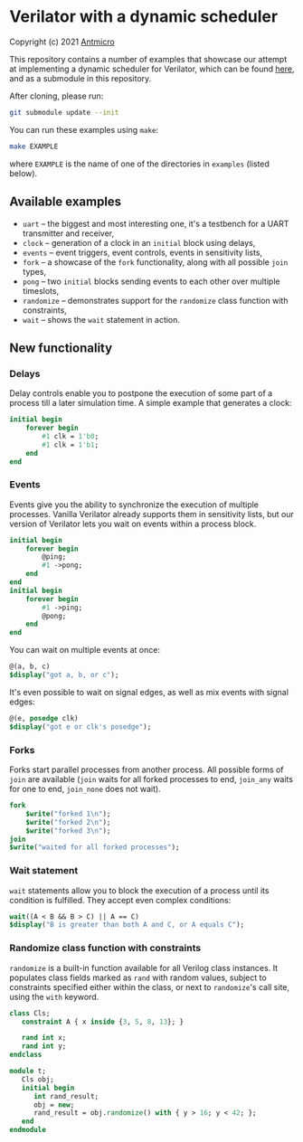 # Verilator with a dynamic scheduler

Copyright (c) 2021 [Antmicro](https://www.antmicro.com)

This repository contains a number of examples that showcase our attempt at implementing a dynamic scheduler for Verilator, which can be found [here](https://github.com/antmicro/verilator-1/tree/dynamic-scheduler), and as a submodule in this repository.

After cloning, please run:
``` sh
git submodule update --init
```

You can run these examples using `make`:

``` sh
make EXAMPLE
```

where `EXAMPLE` is the name of one of the directories in `examples` (listed below).

## Available examples

* `uart` – the biggest and most interesting one, it's a testbench for a UART transmitter and receiver,
* `clock` – generation of a clock in an `initial` block using delays,
* `events` – event triggers, event controls, events in sensitivity lists,
* `fork` – a showcase of the `fork` functionality, along with all possible `join` types,
* `pong` – two `initial` blocks sending events to each other over multiple timeslots,
* `randomize` – demonstrates support for the `randomize` class function with constraints,
* `wait` – shows the `wait` statement in action.

## New functionality

### Delays

Delay controls enable you to postpone the execution of some part of a process till a later simulation time. A simple example that generates a clock:

``` systemverilog
initial begin
    forever begin
        #1 clk = 1'b0;
        #1 clk = 1'b1;
    end
end
```

### Events

Events give you the ability to synchronize the execution of multiple processes. Vanilla Verilator already supports them in sensitivity lists, but our version of Verilator lets you wait on events within a process block.

``` systemverilog
initial begin
    forever begin
        @ping;
        #1 ->pong;
    end
end
initial begin
    forever begin
        #1 ->ping;
        @pong;
    end
end
```

You can wait on multiple events at once:

``` systemverilog
@(a, b, c)
$display("got a, b, or c");
```

It's even possible to wait on signal edges, as well as mix events with signal edges:

``` systemverilog
@(e, posedge clk)
$display("got e or clk's posedge");
```

### Forks

Forks start parallel processes from another process. All possible forms of `join` are available (`join` waits for all forked processes to end, `join_any` waits for one to end, `join_none` does not wait).

``` systemverilog
fork
    $write("forked 1\n");
    $write("forked 2\n");
    $write("forked 3\n");
join
$write("waited for all forked processes");
```

### Wait statement

`wait` statements allow you to block the execution of a process until its condition is fulfilled. They accept even complex conditions:

``` systemverilog
wait((A < B && B > C) || A == C)
$display("B is greater than both A and C, or A equals C");
```

### Randomize class function with constraints

`randomize` is a built-in function available for all Verilog class instances. It populates class fields marked as `rand` with random values, subject to constraints specified either within the class, or next to `randomize`'s call site, using the `with` keyword.

``` systemverilog
class Cls;
   constraint A { x inside {3, 5, 8, 13}; }

   rand int x;
   rand int y;
endclass

module t;
   Cls obj;
   initial begin
      int rand_result;
      obj = new;
      rand_result = obj.randomize() with { y > 16; y < 42; };
   end
endmodule
```
